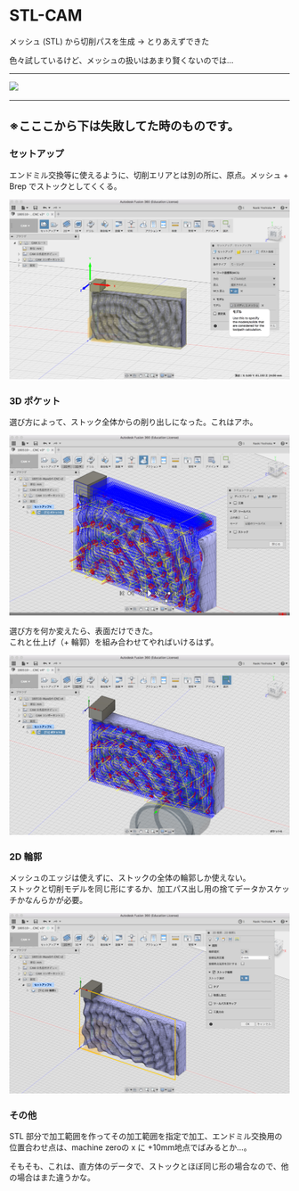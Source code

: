 # STL-CAM  

メッシュ (STL) から切削パスを生成 → とりあえずできた  

色々試しているけど、メッシュの扱いはあまり賢くないのでは...  



---  

[![](http://img.youtube.com/vi/dgeH3hgkJ3Q/0.jpg)](http://www.youtube.com/watch?v=dgeH3hgkJ3Q)  




---  


## ※こここから下は失敗してた時のものです。  



### セットアップ  

エンドミル交換等に使えるように、切削エリアとは別の所に、原点。メッシュ + Brep でストックとしてくくる。  

![photo](photo/STL-Stock-1.jpg)  


### 3D ポケット  

選び方によって、ストック全体からの削り出しになった。これはアホ。  

![photo](photo/STL-3D-Pocket-2.jpg)  

選び方を何か変えたら、表面だけできた。  
これと仕上げ（+ 輪郭）を組み合わせてやればいけるはず。  

![photo](photo/STL-3D-Pocket-1.jpg)  



### 2D 輪郭  

メッシュのエッジは使えずに、ストックの全体の輪郭しか使えない。  
ストックと切削モデルを同じ形にするか、加工パス出し用の捨てデータかスケッチかなんらかが必要。

![photo](photo/STL-2D-Contour-1.jpg)  


### その他  

STL 部分で加工範囲を作ってその加工範囲を指定で加工、エンドミル交換用の位置合わせ点は、machine zeroの x に +10mm地点でばみるとか...。  

そもそも、これは、直方体のデータで、ストックとほぼ同じ形の場合なので、他の場合はまた違うかな。  
